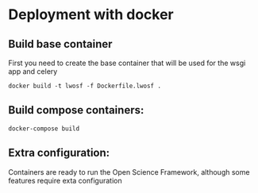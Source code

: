 # Deployment with docker

## Build base container

First you need to create the base container that will be used for the wsgi app and celery

```
docker build -t lwosf -f Dockerfile.lwosf .
```

## Build compose containers:

```
docker-compose build
```

## Extra configuration:

Containers are ready to run the Open Science Framework, although some features require exta configuration 

